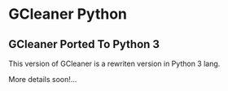 # GCleaner Python
## GCleaner Ported To Python 3

This version of GCleaner is a rewriten version in Python 3 lang.

More details soon!...
